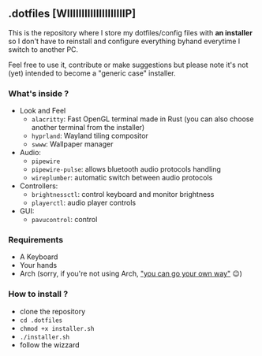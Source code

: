 ## .dotfiles [WIIIIIIIIIIIIIIIIIIIIP]

This is the repository where I store my dotfiles/config files with **an installer**
so I don't have to reinstall and configure everything byhand everytime I switch to another PC.

Feel free to use it, contribute or make suggestions but please note it's not (yet) intended to become a "generic case" installer.

### What's inside ?

- Look and Feel
  - `alacritty`: Fast OpenGL terminal made in Rust (you can also choose another terminal from the installer)
  - `hyprland`: Wayland tiling compositor
  - `swww`: Wallpaper manager
- Audio:
  - `pipewire`
  - `pipewire-pulse`: allows bluetooth audio protocols handling
  - `wireplumber`: automatic switch between audio protocols
- Controllers:
  - `brightnessctl`: control keyboard and monitor brightness
  - `playerctl`: audio player controls
- GUI:
  - `pavucontrol`: control 

### Requirements
- A Keyboard
- Your hands
- Arch (sorry, if you're not using Arch, ["you can go your own way"](https://youtu.be/oiosqtFLBBA?t=31) 😉)

### How to install ?

- clone the repository
- `cd .dotfiles`
- `chmod +x installer.sh`
- `./installer.sh`
- follow the wizzard